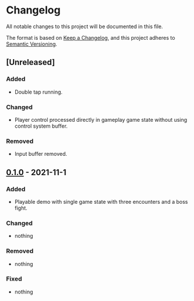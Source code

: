 # Changelog
All notable changes to this project will be documented in this file.

The format is based on [Keep a Changelog](https://keepachangelog.com/en/1.0.0/),
and this project adheres to [Semantic Versioning](https://semver.org/spec/v2.0.0.html).

## [Unreleased]
### Added 
- Double tap running.

### Changed
- Player control processed directly in gameplay game state without using control system buffer.

### Removed
- Input buffer removed.

## [0.1.0] - 2021-11-1
### Added
 - Playable demo with single game state with three encounters and a boss fight.

### Changed
- nothing

### Removed
- nothing

### Fixed
- nothing

[0.1.0]: https://github.com/balldrix/hive/releases/tag/v0.1.0
